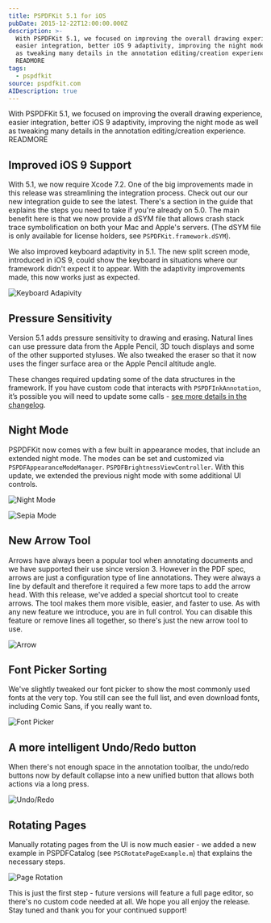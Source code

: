 ```yaml
---
title: PSPDFKit 5.1 for iOS
pubDate: 2015-12-22T12:00:00.000Z
description: >-
  With PSPDFKit 5.1, we focused on improving the overall drawing experience,
  easier integration, better iOS 9 adaptivity, improving the night mode as well
  as tweaking many details in the annotation editing/creation experience.
  READMORE
tags:
  - pspdfkit
source: pspdfkit.com
AIDescription: true
---
```



With PSPDFKit 5.1, we focused on improving the overall drawing experience, easier integration, better iOS 9 adaptivity, improving the night mode as well as tweaking many details in the annotation editing/creation experience.
READMORE

## Improved iOS 9 Support

With 5.1, we now require Xcode 7.2. One of the big improvements made in this release was streamlining the integration process. Check out our our new integration guide to see the latest. There's a section in the guide that explains the steps you need to take if you're already on 5.0. The main benefit here is that we now provide a dSYM file that allows crash stack trace symbolification on both your Mac and Apple's servers. (The dSYM file is only available for license holders, see `PSPDFKit.framework.dSYM`).

We also improved keyboard adaptivity in 5.1. The new split screen mode, introduced in iOS 9, could show the keyboard in situations where our framework didn't expect it to appear. With the adaptivity improvements made, this now works just as expected.


![Keyboard Adapivity](/assets/img/pspdfkit/2015/pspdfkit-5-1/keyboard-adaptivity.gif)

## Pressure Sensitivity

Version 5.1 adds pressure sensitivity to drawing and erasing. Natural lines can use pressure data from the Apple Pencil, 3D touch displays and some of the other supported styluses. We also tweaked the eraser so that it now uses the finger surface area or the Apple Pencil altitude angle.

These changes required updating some of the data structures in the framework. If you have custom code that interacts with `PSPDFInkAnnotation`, it’s possible you will need to update some calls - [see more details in the changelog](https://pspdfkit.com/changelog/ios/#5.1.0).

## Night Mode

PSPDFKit now comes with a few built in appearance modes, that include an extended night mode. The modes can be set and customized via `PSPDFAppearanceModeManager`. `PSPDFBrightnessViewController`. With this update, we extended the previous night mode with some additional UI controls.

![Night Mode](/assets/img/pspdfkit/2015/pspdfkit-5-1/night-mode.gif)

![Sepia Mode](/assets/img/pspdfkit/2015/pspdfkit-5-1/sepia.gif)

## New Arrow Tool

Arrows have always been a popular tool when annotating documents and we have supported their use since version 3. However in the PDF spec, arrows are just a configuration type of line annotations. They were always a line by default and therefore it required a few more taps to add the arrow head. With this release, we've added a special shortcut tool to create arrows. The tool makes them more visible, easier, and faster to use. As with any new feature we introduce, you are in full control.  You can disable this feature or remove lines all together, so there's just the new arrow tool to use.

![Arrow](/assets/img/pspdfkit/2015/pspdfkit-5-1/arrow-tool.gif)

## Font Picker Sorting

We've slightly tweaked our font picker to show the most commonly used fonts at the very top. You still can see the full list, and even download fonts, including Comic Sans, if you really want to.

![Font Picker](/assets/img/pspdfkit/2015/pspdfkit-5-1/font-picker.png)

## A more intelligent Undo/Redo button

When there's not enough space in the annotation toolbar, the undo/redo buttons now by default collapse into a new unified button that allows both actions via a long press.

![Undo/Redo](/assets/img/pspdfkit/2015/pspdfkit-5-1/compacted-undo-redo-button-with-more-action.gif)

## Rotating Pages

Manually rotating pages from the UI is now much easier - we added a new example in PSPDFCatalog (see `PSCRotatePageExample.m`) that explains the necessary steps.

![Page Rotation](/assets/img/pspdfkit/2015/pspdfkit-5-1/rotation-example.gif)

This is just the first step - future versions will feature a full page editor, so there's no custom code needed at all. We hope you all enjoy the release. Stay tuned and thank you for your continued support!

